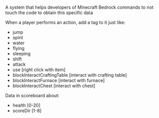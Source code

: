 A system that helps developers of Minecraft Bedrock commands to not touch the code to obtain this specific data

When a player performs an action, add a tag to it just like:

+ jump
+ spint
+ water
+ flying
+ sleeping
+ shift
+ attack
+ use [right click with item]
+ blockInteractCraftingTable [interact with crafting table]
+ blockInteractFurnace [interact with furnace]
+ blockInteractChest [interact with chest]

Data in scoreboard about:

+ health [0-20]
+ scoreDir [1-8]
